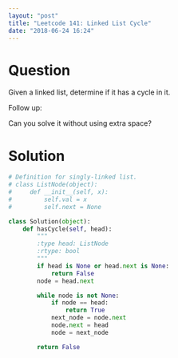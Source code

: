 ```yaml
---
layout: "post"
title: "Leetcode 141: Linked List Cycle"
date: "2018-06-24 16:24"
---
```


# Question
Given a linked list, determine if it has a cycle in it.

Follow up:

Can you solve it without using extra space?

# Solution
```python
# Definition for singly-linked list.
# class ListNode(object):
#     def __init__(self, x):
#         self.val = x
#         self.next = None

class Solution(object):
    def hasCycle(self, head):
        """
        :type head: ListNode
        :rtype: bool
        """
        if head is None or head.next is None:
            return False
        node = head.next

        while node is not None:
            if node == head:
                return True
            next_node = node.next
            node.next = head
            node = next_node

        return False
```
